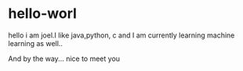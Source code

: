 # hello-worl



hello i am joel.I like java,python, c and I am currently learning machine learning as well..

And by the way... nice to meet you
